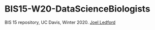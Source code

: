 # BIS15-W20-DataScienceBiologists
BIS 15 repository, UC Davis, Winter 2020.
[Joel Ledford](mailto:jmledford@ucdavis.edu)
